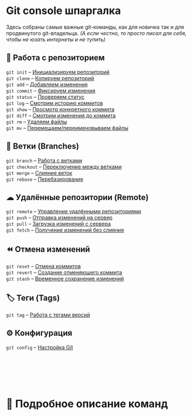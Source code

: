 # Git console шпаргалка

Здесь собраны самые важные git-команды, как для новичка так и для продвинутого git-владельца. 
_(А если честно, то просто писал для себя, чтобы не юзать интернеты и не тупить)_

 
## 🔄 Работа с репозиторием
`git init` – [Инициализируем репозиторий](#git-init) <br/>
`git clone` – [Копируем репозиторий](#git-init) <br/>
`git add` – [Добавляем изменения](#git-init) <br/>
`git commit` – [Фиксируем изменения](#git-init) <br/>
`git status` – [Проверяем статус](#git-init) <br/>
`git log` – [Смотрим историю коммитов](#git-init) <br/>
`git show` – [Просмотр конкретного коммита](#git-init) <br/>
`git diff` – [Смотрим изменения до коммита](#git-init) <br/>
`git rm` – [Удаляем файлы](#git-init) <br/>
`git mv` – [Перемещаем/переименовываем файлы](#git-init) <br/>

## 🌿 Ветки (Branches)
`git branch` – [Работа с ветками](#git-init) <br/>
`git checkout` – [Переключение между ветками](#git-init) <br/>
`git merge` – [Слияние веток](#git-init) <br/>
`git rebase` – [Перебазирование](#git-init) <br/>

## ☁ Удалённые репозитории (Remote)
`git remote` – [Управление удалёнными репозиториями](#git-init) <br/>
`git push` – [Отправка изменений на сервер](#git-init) <br/>
`git pull` – [Загрузка изменений с сервера](#git-init) <br/>
`git fetch` – [Получение изменений без слияния](#git-init) <br/>

## ⏪ Отмена изменений
`git reset` – [Отмена коммитов](#git-init) <br/>
`git revert` – [Создание отменяющего коммита](#git-init) <br/>
`git stash` – [Временное сохранение изменений](#git-init) <br/>

## 🏷 Теги (Tags)
`git tag` – [Работа с тегами версий](#git-init) <br/>

## ⚙ Конфигурация
`git config` – [Настройка Git](#git-init) <br/>
 
#
 
<br/><br/><br/>
# 📝 Подробное описание команд